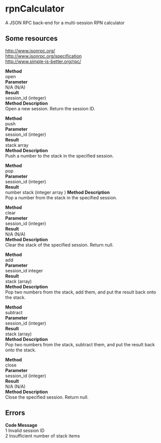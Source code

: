 # rpnCalculator
A JSON RPC back-end for a multi-session RPN calculator  

## Some resources
http://www.jsonrpc.org/  
http://www.jsonrpc.org/specification  
http://www.simple-is-better.org/rpc/  

**Method**  
open  
**Parameter**  
N/A (N/A)  
**Result**  
session_id (integer)  
**Method Description**  
Open a new session. Return the session ID.  

**Method**  
push  
**Parameter**  
session_id (integer)   
**Result**  
stack array  
**Method Description**  
Push a number to the stack in the specified session.  

**Method**  
pop  
**Parameter**  
session_id (integer)  
**Result**  
number stack (integer array	)
**Method Description**  
Pop a number from the stack in the specified session.  

**Method**  
clear  
**Parameter**  
session_id (integer)  
**Result**  
N/A (N/A)  
**Method Description**  
Clear the stack of the specified session. Return null.  

**Method**  
add  
**Parameter**  
session_id 	integer  
**Result**  
stack (array)  
**Method Description**  
Pop two numbers from the stack, add them, and put the result back onto the stack.   

**Method**  
subtract  
**Parameter**  
session_id (integer)  
**Result**  
stack (array)  
**Method Description**  
Pop two numbers from the stack, subtract them, and put the result back onto the stack.   

**Method**  
close  
**Parameter**  
session_id (integer)  
**Result**  
N/A (N/A)  
**Method Description**  
Close the specified session. Return null.  

## Errors

**Code	Message**  
1		Invalid session ID  
2		Insufficient number of stack items  
